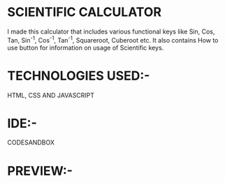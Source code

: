 <h1>SCIENTIFIC CALCULATOR</h1>
<p>I made this calculator that includes various functional keys like Sin, Cos, Tan, Sin<sup>-1</sup>, Cos<sup>-1</sup>, Tan<sup>-1</sup>, Squareroot, Cuberoot etc. It also contains How to use button for information on usage of Scientific keys.
<h1>TECHNOLOGIES USED:-</h1>
<p>HTML, CSS AND JAVASCRIPT</p>
<h1>IDE:-</h1>
<p>CODESANDBOX</p>
<h1>PREVIEW:-</h1>
<img src="calculator.jpg" alt="/>